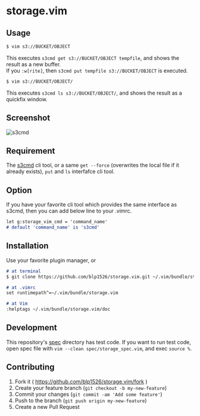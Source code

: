 # storage.vim

## Usage

```markdown
$ vim s3://BUCKET/OBJECT
```

This executes `s3cmd get s3://BUCKET/OBJECT tempfile`, and shows the result as a new buffer.<br>
If you `:w[rite]`, then `s3cmd put tempfile s3://BUCKET/OBJECT` is executed.

```markdown
$ vim s3://BUCKET/OBJECT/
```

This executes `s3cmd ls s3://BUCKET/OBJECT/`, and shows the result as a quickfix window.

## Screenshot

![s3cmd](https://cloud.githubusercontent.com/assets/1040576/20217208/1544c4b2-a862-11e6-90c6-91d4c3629c0e.png)

## Requirement

The [s3cmd](https://github.com/s3tools/s3cmd) cli tool, or a same `get --force`
(overwrites the local file if it already exists), `put` and `ls` interfafce cli
tool.

## Option

If you have your favorite cli tool which provides the same interface as s3cmd, then you can add below line to your .vimrc.

```markdown
let g:storage_vim_cmd = 'command_name'
# default 'command_name' is 's3cmd'
```

## Installation

Use your favorite plugin manager, or

```markdown
# at terminal
$ git clone https://github.com/blp1526/storage.vim.git ~/.vim/bundle/storage.vim
```

```markdown
# at .vimrc
set runtimepath^=~/.vim/bundle/storage.vim
```

```markdown
# at Vim
:helptags ~/.vim/bundle/storage.vim/doc
```

## Development

This repository's
[spec](https://github.com/blp1526/storage.vim/tree/master/spec) directory has
test code. If you want to run test code, open spec file with
`vim --clean spec/storage_spec.vim`, and exec `source %`.

## Contributing

1. Fork it ( https://github.com/blp1526/storage.vim/fork )
1. Create your feature branch (`git checkout -b my-new-feature`)
1. Commit your changes (`git commit -am 'Add some feature'`)
1. Push to the branch (`git push origin my-new-feature`)
1. Create a new Pull Request
